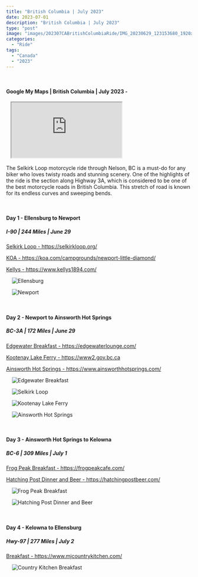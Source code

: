 ```yaml
---
title: "British Columbia | July 2023"
date: 2023-07-01
description: "British Columbia | July 2023"
type: "post"
image: "images/202307CABritishColumbiaRide/IMG_20230629_123153680_1920x1080x75.jpg"
categories: 
  - "Ride"
tags:
  - "Canada"
  - "2023"
---
```


<!-- Start ******************** MyMap01 ******************** Start -->	
<br>	
<h4>	
	Google My Maps | British Columbia | July 2023 -
</h4>	
<div class="embed-responsive embed-responsive-1by1">	
   <iframe 	
        src="https://www.google.com/maps/d/embed?mid=1R-iyeG-4AUypU9GZFtxUeZRa0a0KqtU&ehbc=2E312F"
        title=	"Google My Maps"
        loading="lazy"
    > 	
    </iframe>	
</div>
<p>
The Selkirk Loop motorcycle ride through Nelson, BC is a must-do for any biker who loves twisty roads and stunning scenery. One of the highlights of the ride is the section along Highway 3A, which is considered to be one of the best motorcycle roads in British Columbia. This stretch of road is known for its endless curves and sweeping bends.
</p>
<!-- End ******************** MyMap01 ******************* End -->
<!-- Start ******************** Item01 ******************** Start -->	
<br>	
<h4>	
	  Day 1 - Ellensburg to Newport
</h4>	
<h5>
  I-90 | 244 Miles | June 29
</h5>
<p>	
  <a 
    href=https://selkirkloop.org/
    target="_blank">	
    Selkirk Loop - https://selkirkloop.org/
  </a>
</p>
<p>	
  <a 
    href=https://koa.com/campgrounds/newport-little-diamond/
    target="_blank">	
    KOA - https://koa.com/campgrounds/newport-little-diamond/
  </a>
</p>
<p>	
  <a 
    href=https://www.kellys1894.com/
    target="_blank">	
    Kellys - https://www.kellys1894.com/
  </a>
</p>
<p>	
    <img 	
      src=	"/images/202307CABritishColumbiaRide/IMG_20230629_130307571_HDR_1920x1080x75.jpg"
      alt= "Ellensburg"
      loading= "lazy"
    >	
</p>
<p>	
    <img 	
      src=	"/images/202307CABritishColumbiaRide/IMG_20230630_095455065_HDR_1920x1080x75.jpg"
      alt= "Newport"
      loading= "lazy"
    >	
</p>
<!-- End ******************** Item01 ******************** End -->	
<!-- Start ******************** Item02 ******************** Start -->	
<br>	
<h4>	
	Day 2 - Newport to Ainsworth Hot Springs
</h4>	
<h5>
  BC-3A | 172 Miles | June 29
</h5>
<p>	
  <a 
    href=https://edgewaterlounge.com/
    target="_blank">	
    Edgewater Breakfast - https://edgewaterlounge.com/
  </a>
</p>
<p>	
  <a 
    href=https://www2.gov.bc.ca/gov/content/transportation/passenger-travel/water-travel/inland-ferries/kootenay-lake-ferry/kootenay-lake-ferry-schedule
    target="_blank">	
    Kootenay Lake Ferry - https://www2.gov.bc.ca
  </a>
</p>
<p>	
  <a 
    href=https://www.ainsworthhotsprings.com/
    target="_blank">	
    Ainsworth Hot Springs - https://www.ainsworthhotsprings.com/
  </a>
</p>
<p>	
    <img 	
      src=	"/images/202307CABritishColumbiaRide/IMG_20230630_101048870_1920x1080x75.jpg"
      alt=  "Edgewater Breakfast"
      loading= "lazy"
    >	
</p>
<p>	
    <img 	
      src=	"/images/202307CABritishColumbiaRide/IMG_20230630_111516379_HDR_1920x1080x75.jpg"
      alt= "Selkirk Loop"
      loading= "lazy"
    >	
</p>
<p>	
    <img 	
      src=	"/images/202307CABritishColumbiaRide/IMG_20230630_154641238_HDR_1920x1080x75.jpg"
      alt= "Kootenay Lake Ferry"
      loading= "lazy"
    >	
</p>
<p>	
    <img 	
      src=	"/images/202307CABritishColumbiaRide/IMG_20230630_173552575_HDR_1920x1080x75.jpg"
      alt= "Ainsworth Hot Springs"
      loading= "lazy"
    >	
</p>
<!-- End ******************** Item02 ******************** End -->	
<!-- Start ******************** Item03 ******************** Start -->	
<br>	
<h4>	
	Day 3 - Ainsworth Hot Springs to Kelowna
</h4>	
<h5>
  BC-6 | 309 Miles | July 1
</h5>
<p>	
  <a 
    href=https://frogpeakcafe.com/
    target="_blank">	
    Frog Peak Breakfast - https://frogpeakcafe.com/
  </a>
</p>
<p>	
  <a 
    href=https://hatchingpostbeer.com/
    target="_blank">	
    Hatching Post Dinner and Beer - https://hatchingpostbeer.com/
  </a>
</p>
<p>	
    <img 	
      src=	"/images/202307CABritishColumbiaRide/IMG_20230701_090630026_1920x1080x75.jpg"
      alt=  "Frog Peak Breakfast"
      loading= "lazy"
    >	
</p>
<p>	
    <img 	
      src=	"/images/202307CABritishColumbiaRide/IMG_20230701_174802749_BURST000_COVER_TOP_1920x1080x75.jpg"
      alt=  "Hatching Post Dinner and Beer"
      loading= "lazy"
    >	
</p>
<!-- End ******************** Item03 ******************** End -->	
<!-- Start ******************** Item04 ******************** Start -->	
<br>	
<h4>	
	Day 4 - Kelowna to Ellensburg
</h4>	
<h5>
  Hwy-97 | 277 Miles | July 2
</h5>
<p>	
  <a 
    href=https://www.mjcountrykitchen.com/
    target="_blank">	
    Breakfast - https://www.mjcountrykitchen.com/
  </a>
</p>
<p>	
    <img 	
      src=	"/images/202307CABritishColumbiaRide/IMG_20230702_113706142_1920x1080x75.jpg"
      alt=  "Country Kitchen Breakfast"
      loading= "lazy"
    >	
</p>
<!-- End ******************** Item04 ******************** End -->	